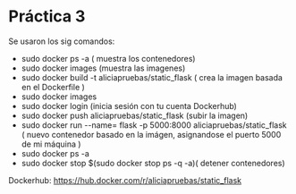 # Práctica 3

Se usaron los sig comandos:

- sudo docker  ps -a ( muestra los contenedores)
- sudo docker images  (muestra las imagenes)
- sudo docker build -t aliciapruebas/static_flask ( crea la imagen basada en el Dockerfile )
- sudo docker images 
- sudo docker login (inicia sesión  con tu cuenta Dockerhub)
- sudo docker push aliciapruebas/static_flask (subir la imagen)
- sudo docker run --name= flask -p 5000:8000  aliciapruebas/static_flask   ( nuevo contenedor basado en la imágen, asignandose el puerto 5000 de mi máquina )
- sudo docker ps -a
- sudo docker stop $(sudo docker stop ps -q -a)( detener contenedores)

Dockerhub:
<https://hub.docker.com/r/aliciapruebas/static_flask>